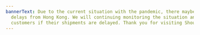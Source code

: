 ```yaml
---
bannerText: Due to the current situation with the pandemic, there maybe shipping
  delays from Hong Kong. We will continuing monitoring the situation and notify
  customers if their shipments are delayed. Thank you for visiting Shounen Stop.
---
```

